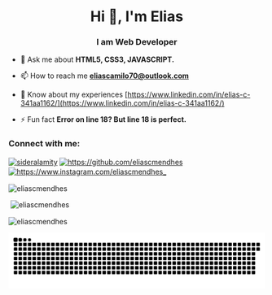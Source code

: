 <h1 align="center">Hi 👋, I'm Elias</h1>
<h3 align="center">I am Web Developer</h3>

- 💬 Ask me about **HTML5, CSS3, JAVASCRIPT.**

- 📫 How to reach me **eliascamilo70@outlook.com**

- 📄 Know about my experiences [https://www.linkedin.com/in/elias-c-341aa1162/](https://www.linkedin.com/in/elias-c-341aa1162/)

- ⚡ Fun fact **Error on line 18? But line 18 is perfect.**

<h3 align="left">Connect with me:</h3>
<p align="left">
<a href="https://twitter.com/sideralamity" target="blank"><img align="center" src="https://raw.githubusercontent.com/rahuldkjain/github-profile-readme-generator/master/src/images/icons/Social/twitter.svg" alt="sideralamity" height="30" width="40" /></a>
<a href="https://www.linkedin.com/in/elias-c-341aa1162/" target="blank"><img align="center" src="https://raw.githubusercontent.com/rahuldkjain/github-profile-readme-generator/master/src/images/icons/Social/linked-in-alt.svg" alt="https://github.com/eliascmendhes" height="30" width="40" /></a>
<a href="https://instagram.com/https://www.instagram.com/eliascmendhes_/" target="blank"><img align="center" src="https://raw.githubusercontent.com/rahuldkjain/github-profile-readme-generator/master/src/images/icons/Social/instagram.svg" alt="https://www.instagram.com/eliascmendhes_" height="30" width="40" /></a>
</p>


<p><img align="center" src="https://github-readme-stats.vercel.app/api/top-langs?username=eliascmendhes&show_icons=true&locale=en&layout=compact" alt="eliascmendhes" /></p>

<p>&nbsp;<img align="center" src="https://github-readme-stats.vercel.app/api?username=eliascmendhes&show_icons=true&locale=en" alt="eliascmendhes" /></p>

<p><img align="center" src="https://github-readme-streak-stats.herokuapp.com/?user=eliascmendhes&" alt="eliascmendhes" /></p>

 ![Snake animation](https://github.com/eliascmendhes/eliascmendhes/blob/output/github-contribution-grid-snake.svg)
</div>
  

  
